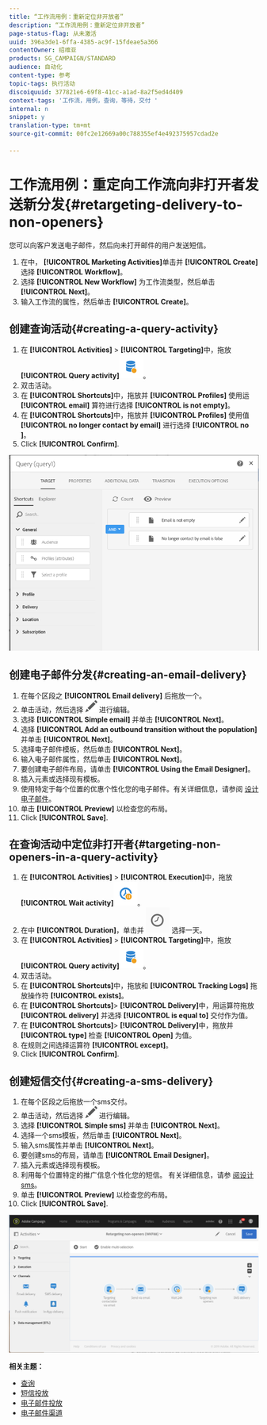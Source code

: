 ```yaml
---
title: “工作流用例：重新定位非开放者”
description: “工作流用例：重新定位非开放者”
page-status-flag: 从未激活
uuid: 396a3de1-6ffa-4385-ac9f-15fdeae5a366
contentOwner: 绍维亚
products: SG_CAMPAIGN/STANDARD
audience: 自动化
content-type: 参考
topic-tags: 执行活动
discoiquuid: 377821e6-69f8-41cc-a1ad-8a2f5ed4d409
context-tags: '工作流，用例，查询，等待，交付 '
internal: n
snippet: y
translation-type: tm+mt
source-git-commit: 00fc2e12669a00c788355ef4e492375957cdad2e

---
```



# 工作流用例：重定向工作流向非打开者发送新分发{#retargeting-delivery-to-non-openers}

您可以向客户发送电子邮件，然后向未打开邮件的用户发送短信。

1. 在中， **[!UICONTROL Marketing Activities]**&#x200B;单击并 **[!UICONTROL Create]** 选择 **[!UICONTROL Workflow]**。
1. 选择 **[!UICONTROL New Workflow]** 为工作流类型，然后单击 **[!UICONTROL Next]**。
1. 输入工作流的属性，然后单击 **[!UICONTROL Create]**。

## 创建查询活动{#creating-a-query-activity}

1. 在 **[!UICONTROL Activities]** &gt; **[!UICONTROL Targeting]**&#x200B;中，拖放 **[!UICONTROL Query activity]**![](assets/query.png)。
1. 双击活动。
1. 在 **[!UICONTROL Shortcuts]**&#x200B;中，拖放并 **[!UICONTROL Profiles]** 使用运 **[!UICONTROL email]** 算符进行选择 **[!UICONTROL is not empty]**。
1. 在 **[!UICONTROL Shortcuts]**&#x200B;中，拖放并 **[!UICONTROL Profiles]** 使用值 **[!UICONTROL no longer contact by email]** 进行选择 **[!UICONTROL no ]**。
1. Click **[!UICONTROL Confirm]**.

![](assets/wf-complement-query.png)

## 创建电子邮件分发{#creating-an-email-delivery}

1. 在每个区段之 **[!UICONTROL Email delivery]** 后拖放一个。
1. 单击活动，然后选择 ![](assets/edit_darkgrey-24px.png) 进行编辑。
1. 选择 **[!UICONTROL Simple email]** 并单击 **[!UICONTROL Next]**。
1. 选择 **[!UICONTROL Add an outbound transition without the population]** 并单击 **[!UICONTROL Next]**。
1. 选择电子邮件模板，然后单击 **[!UICONTROL Next]**。
1. 输入电子邮件属性，然后单击 **[!UICONTROL Next]**。
1. 要创建电子邮件布局，请单击 **[!UICONTROL Using the Email Designer]**。
1. 插入元素或选择现有模板。
1. 使用特定于每个位置的优惠个性化您的电子邮件。有关详细信息，请参阅 [设计电子邮件](../../designing/using/designing-from-scratch.md#designing-an-email-content-from-scratch)。
1. 单击 **[!UICONTROL Preview]** 以检查您的布局。
1. Click **[!UICONTROL Save]**.

## 在查询活动中定位非打开者{#targeting-non-openers-in-a-query-activity}

1. 在 **[!UICONTROL Activities]** &gt; **[!UICONTROL Execution]**&#x200B;中，拖放 **[!UICONTROL Wait activity]**![](assets/wait.png)。
1. 在中 **[!UICONTROL Duration]**，单击并 ![](assets/duration-icon.png) 选择一天。
1. 在 **[!UICONTROL Activities]** &gt; **[!UICONTROL Targeting]**&#x200B;中，拖放 **[!UICONTROL Query activity]**![](assets/query.png)。
1. 双击活动。
1. 在 **[!UICONTROL Shortcuts]**&#x200B;中，拖放和 **[!UICONTROL Tracking Logs]** 拖放操作符 **[!UICONTROL exists]**。
1. 在 **[!UICONTROL Shortcuts]**&gt; **[!UICONTROL Delivery]**&#x200B;中，用运算符拖放 **[!UICONTROL delivery]** 并选择 **[!UICONTROL is equal to]** 交付作为值。
1. 在 **[!UICONTROL Shortcuts]**&gt; **[!UICONTROL Delivery]**&#x200B;中，拖放并 **[!UICONTROL type]** 检查 **[!UICONTROL Open]** 为值。
1. 在规则之间选择运算符 **[!UICONTROL except]**。
1. Click **[!UICONTROL Confirm]**.

## 创建短信交付{#creating-a-sms-delivery}

1. 在每个区段之后拖放一个sms交付。
1. 单击活动，然后选择 ![](assets/edit_darkgrey-24px.png) 进行编辑。
1. 选择 **[!UICONTROL Simple sms]** 并单击 **[!UICONTROL Next]**。
1. 选择一个sms模板，然后单击 **[!UICONTROL Next]**。
1. 输入sms属性并单击 **[!UICONTROL Next]**。
1. 要创建sms的布局，请单击 **[!UICONTROL Email Designer]**。
1. 插入元素或选择现有模板。
1. 利用每个位置特定的推广信息个性化您的短信。
有关详细信息，请参 [阅设计sms](../../channels/using/creating-an-sms-message.md)。
1. 单击 **[!UICONTROL Preview]** 以检查您的布局。
1. Click **[!UICONTROL Save]**.

![](assets/wf-retargeting-non-openers.png)

**相关主题：**

* [查询](../../automating/using/query.md)
* [短信投放](../../automating/using/sms-delivery.md)
* [电子邮件投放](../../automating/using/email-delivery.md)
* [电子邮件渠道](../../channels/using/creating-an-email.md)
